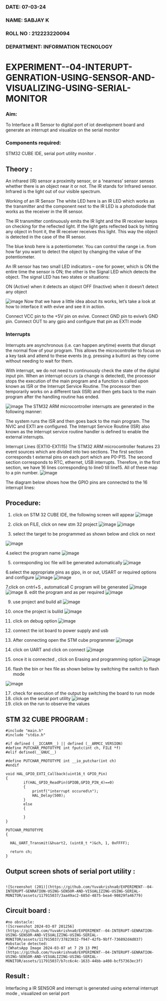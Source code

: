 ###  DATE: 07-03-24

###  NAME: SABJAY K
###  ROLL NO : 212223220094
###  DEPARTMENT: INFORMATION TECNOLOGY


# EXPERIMENT--04-INTERUPT-GENRATION-USING-SENSOR-AND-VISUALIZING-USING-SERIAL-MONITOR

### Aim:
To Interface a IR Sensor to digital port of iot development board  and generate an interrupt and visualize on the serial monitor 

### Components required:
STM32 CUBE IDE,  serial port utility monitor .


## Theory :

An infrared (IR) sensor a proximity sensor, or a ‘nearness’ sensor senses whether there is an object near it or not. The IR stands for Infrared sensor. Infrared is the light out of our visible spectrum.

Working of an IR Sensor
The white LED here is an IR LED which works as the transmitter and the component next to the IR LED is a photodiode that works as the receiver in the IR sensor.

The IR transmitter continuously emits the IR light and the IR receiver keeps on checking for the reflected light. If the light gets reflected back by hitting any object in front it, the IR receiver receives this light. This way the object is detected in the case of the IR sensor.

The blue knob here is a potentiometer. You can control the range i.e. from how far you want to detect the object by changing the value of the potentiometer.

An IR sensor has two small LED indicators – one for power, which is ON the entire time the sensor is ON; the other is the Signal LED which detects the object. The signal LED has two states or situations:

ON (Active) when it detects an object
OFF (Inactive) when it doesn’t detect any object

![image](https://github.com/vasanthkumarch/EXPERIMENT--04-INTERUPT-GENRATION-USING-SENSOR-AND-VISUALIZING-USING-SERIAL-MONITOR/assets/36288975/9bf61298-1deb-48d7-b88f-bd08e3cc6a83)
Now that we have a little idea about its works, let’s take a look at how to interface it with evive and see it in action.

Connect VCC pin to the +5V pin on evive.
Connect GND pin to evive’s GND pin.
Connect OUT to any gpio and configure that pin as EXTI mode 

### Interrupts


Interrupts are asynchronous (i.e. can happen anytime) events that disrupt the normal flow of your program. This allows the microcontroller to focus on a key task and attend to these events (e.g. pressing a button) as they come without needing to wait for them.

With interrupt, we do not need to continuously check the state of the digital input pin. When an interrupt occurs (a change is detected), the processor stops the execution of the main program and a function is called upon known as ISR or the Interrupt Service Routine. The processor then temporarily works on a different task (ISR) and then gets back to the main program after the handling routine has ended.

![image](https://github.com/vasanthkumarch/EXPERIMENT--04-INTERUPT-GENRATION-USING-SENSOR-AND-VISUALIZING-USING-SERIAL-MONITOR/assets/36288975/cb4ac7aa-30ed-4b97-b3b4-1986db9f1558)
The STM32 ARM microcontroller interrupts are generated in the following manner:

The system runs the ISR and then goes back to the main program. The NVIC and EXTI are configured. The Interrupt Service Routine (ISR) also known as the interrupt service routine handler is defined to enable the external interrupts.

 
Interrupt Lines (EXTI0-EXTI15)
The STM32 ARM microcontroller features 23 event sources which are divided into two sections. The first section corresponds t external pins on each port which are P0-P15. The second section corresponds to RTC, ethernet, USB interrupts. Therefore, in the first section, we have 16 lines corresponding to line0 till line15. All of these map to a pin number.
![image](https://github.com/vasanthkumarch/EXPERIMENT--04-INTERUPT-GENRATION-USING-SENSOR-AND-VISUALIZING-USING-SERIAL-MONITOR/assets/36288975/1110746f-6be2-4d12-9a34-66004e4b307b)


The diagram below shows how the GPIO pins are connected to the 16 interrupt lines:
## Procedure:
 1. click on STM 32 CUBE IDE, the following screen will appear 
 ![image](https://user-images.githubusercontent.com/36288975/226189166-ac10578c-c059-40e7-8b80-9f84f64bf088.png)

 2. click on FILE, click on new stm 32 project 
 ![image](https://user-images.githubusercontent.com/36288975/226189215-2d13ebfb-507f-44fc-b772-02232e97c0e3.png)
![image](https://user-images.githubusercontent.com/36288975/226189230-bf2d90dd-9695-4aaf-b2a6-6d66454e81fc.png)
3. select the target to be programmed  as shown below and click on next 

![image](https://user-images.githubusercontent.com/36288975/226189280-ed5dcf1d-dd8d-43ae-815d-491085f4863b.png)

4.select the program name 
![image](https://user-images.githubusercontent.com/36288975/226189316-09832a30-4d1a-4d4f-b8ad-2dc28f137711.png)


5. corresponding ioc file will be generated automatically 
![image](https://user-images.githubusercontent.com/36288975/226189378-3abbdee2-0df6-470f-a3cd-79c74e3d3ad8.png)

6.select the appropriate pins as gipo, in or out, USART or required options and configure 
![image](https://user-images.githubusercontent.com/36288975/226189403-f7179f1a-3eae-4637-826b-ab4ec35ba1e1.png)
![image](https://user-images.githubusercontent.com/36288975/226189425-2b2414ce-49b3-4b61-a260-c658cb2e4152.png)


7.click on cntrl+S , automaticall C program will be generated 
![image](https://user-images.githubusercontent.com/36288975/226189443-8b43451d-0b14-47e4-a20b-cc09c6ad8458.png)
![image](https://user-images.githubusercontent.com/36288975/226189450-85ffa969-2ffb-4788-81e5-72d60fdda0f1.png)
8. edit the program and as per required 
![image](https://user-images.githubusercontent.com/36288975/226189461-a573e62f-a109-4631-a250-a20925758fe0.png)

9. use project and build all 
![image](https://user-images.githubusercontent.com/36288975/226189554-3f7101ac-3f41-48fc-abc7-480bd6218dec.png)
10. once the project is bulild 
![image](https://user-images.githubusercontent.com/36288975/226189577-c61cc1eb-3990-4968-8aa6-aefffc766b70.png)

11. click on debug option 
![image](https://user-images.githubusercontent.com/36288975/226189625-37daa9a3-62e9-42b5-a5ce-2ac63345905b.png)

12. connect the  iot board to power supply and usb 

13. After connecting open the STM cube programmer 
![image](https://user-images.githubusercontent.com/36288975/227599356-9c465b7e-6bd0-436b-b4e8-742ed25e06ce.png)

14. click on UART and click on connect 
![image](https://user-images.githubusercontent.com/36288975/227599458-26976d4a-f2d4-49f0-a49f-31f46eb15761.png)

15. once it is connected , click on Erasing and programming option 
![image](https://user-images.githubusercontent.com/36288975/227599531-f03d277e-440f-4f8a-8875-97f8e8058c71.png)

16. flash the bin or hex file as shown below by switching the switch to flash mode 

![image](https://user-images.githubusercontent.com/36288975/227599656-dc4a635f-b5f1-44c8-84c5-ee0a592fa184.png)


17. check for execution of the output by switching the board to run mode 
18. click on the serial port utility 
![image](https://github.com/vasanthkumarch/EXPERIMENT--04-INTERUPT-GENRATION-USING-SENSOR-AND-VISUALIZING-USING-SERIAL-MONITOR/assets/36288975/cd2c17fc-afac-4d72-97f9-20db3e63f23f)
19. click on the run to observe the values 


  

## STM 32 CUBE PROGRAM :
```
#include "main.h"
#include "stdio.h"

#if defined (__ICCARM__) || defined (__ARMCC_VERSION)
#define PUTCHAR_PROTOTYPE int fputc(int ch, FILE *f)
#elif defined(__GNUC__)

#define PUTCHAR_PROTOTYPE int __io_putchar(int ch)
#endif

void HAL_GPIO_EXTI_Callback(uint16_t GPIO_Pin)
{
		if(HAL_GPIO_ReadPin(GPIOB,GPIO_PIN_4)==0)
		{
			printf("interrupt occured\n");
			HAL_Delay(500);
		}
		else
		{
			
		}
}

PUTCHAR_PROTOTYPE
{

  HAL_UART_Transmit(&huart2, (uint8_t *)&ch, 1, 0xFFFF);

  return ch;
}
```



## Output screen shots of serial port utility   :
```

![Screenshot (201)](https://github.com/Yuvakrishna0/EXPERIMENT--04-INTERUPT-GENRATION-USING-SENSOR-AND-VISUALIZING-USING-SERIAL-MONITOR/assets/117915037/3aa49ac2-685d-4875-bea4-90829fa46779)
```
 
 
 ## Circuit board :
 ```
#no obstacle:
![Screenshot 2024-03-07 201256](https://github.com/Yuvakrishna0/EXPERIMENT--04-INTERUPT-GENRATION-USING-SENSOR-AND-VISUALIZING-USING-SERIAL-MONITOR/assets/117915037/37823032-f947-42fb-9bff-736892d4d037)
 #obstacle detected:
![WhatsApp Image 2024-03-07 at 7 29 13 PM](https://github.com/Yuvakrishna0/EXPERIMENT--04-INTERUPT-GENRATION-USING-SENSOR-AND-VISUALIZING-USING-SERIAL-MONITOR/assets/117915037/b7cc6c4c-1633-44bb-a408-bcf57363ec3f)
```
 
 
 
## Result :
Interfacing a  IR SENSOR and interrupt is generated using external interrupt mode , visualized on serial port 
